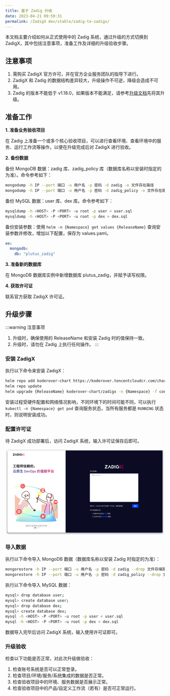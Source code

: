 ```yaml
---
title: 基于 Zadig 升级
date: 2023-04-21 09:59:31
permalink: /ZadigX dev/stable/zadig-to-zadigx/
---
```


本文档主要介绍如何从正式使用中的 Zadig 系统，通过升级的方式切换到 ZadigX，其中包括注意事项，准备工作及详细的升级验收步骤。

## 注意事项

1. 需购买 ZadigX 官方许可，并在官方企业服务团队的指导下进行。
2. ZadigX 和 Zadig 的数据结构差异较大，升级操作不可逆，降级会造成不可用。
3. Zadig 的版本不能低于 v1.18.0，如果版本不能满足，请参考[升级文档](/cn/Zadig%20v1.18.0/release-notes/v1.18.0/)先将其升级。

## 准备工作

**1. 准备业务验收项目**

在 Zadig 上准备一个或多个核心验收项目，可以进行查看环境、查看环境中的服务、运行工作流等操作，以便在升级完成后对 ZadigX 进行验收。

**2. 备份数据**

备份 MongoDB 数据：zadig 库、zadig_policy 库（数据库名称以安装时指定的为准）。命令参考如下：

``` bash
mongodump -h IP --port 端口 -u 用户名 -p 密码 -d zadig -o 文件存在路径
mongodump -h IP --port 端口 -u 用户名 -p 密码 -d zadig_policy -o 文件存在路径
```

备份 MySQL 数据：user 库、dex 库。命令参考如下：
``` bash
mysqldump -h <HOST> -P <PORT> -u root -p user > user.sql
mysqldump -h <HOST> -P <PORT> -u root -p dex > dex.sql
```

备份安装参数：使用 `helm -n {Namespace} get values {ReleaseName}` 查询安装参数并修改，增加以下配置，保存为 values.yaml。

``` yaml
ee:
  mongodb:
    db: "plutus_zadig"
```

**3. 准备新的数据库**

在 MongoDB 数据库实例中新增数据库 plutus_zadig，并赋予读写权限。

**4. 获取许可证**

联系官方获取 ZadigX 许可证。

## 升级步骤
:::warning 注意事项
1. 升级时，确保使用的 ReleaseName 和安装 Zadig 时的值保持一致。
2. 升级时，请勿在 Zadig 上执行任何操作。
:::

### 安装 ZadigX

执行以下命令来安装 ZadigX：

``` bash
helm repo add koderover-chart https://koderover.tencentcloudcr.com/chartrepo/chart
helm repo update
helm upgrade {ReleaseName} koderover-chart/zadigx -n {Namespace} -f config.yaml
```

安装过程受硬件配置和网络情况影响，不同环境下的时间可能不同，可以执行 `kubectl -n {Namespace} get pod` 查询服务状态，当所有服务都是 `RUNNING` 状态时，则说明安装成功。

### 配置许可证

待 ZadigX 成功部署后，访问 ZadigX 系统，输入许可证保存后即可。

![安装](../../../_images/install_3.png)

### 导入数据

执行以下命令导入 MongoDB 数据（数据库名称以安装 Zadig 时指定的为准）：

``` bash
mongorestore -h IP --port 端口 -u 用户名 -p 密码 -d zadig --drop 文件存储路径
mongorestore -h IP --port 端口 -u 用户名 -p 密码 -d zadig_policy --drop 文件存储路径
```

执行以下命令导入 MySQL 数据：

``` bash
mysql> drop database user;
mysql> create database user;
mysql> drop database dex;
mysql> create database dex;
mysql -h <HOST> -P <PORT> -u root -p user < user.sql
mysql -h <HOST> -P <PORT> -u root -p dex < dex.sql
```

数据导入完毕后访问 ZadigX 系统，输入使用许可证即可。

### 升级验收

检查以下功能是否正常，对此次升级做验收：
1. 检查账号系统是否可以正常登录。
2. 检查项目/环境/服务/系统集成的数据是否正常。
3. 检查验收项目中的环境、服务数据是否展示正常。
4. 检查验收项目中的产品/自定义工作流（若有）是否可正常运行。
